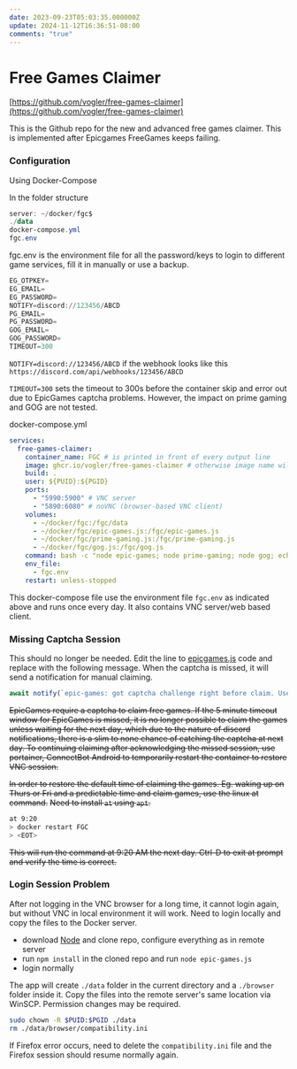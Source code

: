```yaml
---
date: 2023-09-23T05:03:35.000000Z
update: 2024-11-12T16:36:51-08:00
comments: "true"
---
```

# Free Games Claimer

[https://github.com/vogler/free-games-claimer](https://github.com/vogler/free-games-claimer)

This is the Github repo for the new and advanced free games claimer. This is implemented after Epicgames FreeGames keeps failing.

### Configuration

Using Docker-Compose

In the folder structure

```powershell
server: ~/docker/fgc$
./data
docker-compose.yml
fgc.env
```

fgc.env is the environment file for all the password/keys to login to different game services, fill it in manually or use a backup.

```powershell
EG_OTPKEY=
EG_EMAIL=
EG_PASSWORD=
NOTIFY=discord://123456/ABCD
PG_EMAIL=
PG_PASSWORD=
GOG_EMAIL=
GOG_PASSWORD=
TIMEOUT=300
```

`NOTIFY=discord://123456/ABCD` if the webhook looks like this `https://discord.com/api/webhooks/123456/ABCD`

`TIMEOUT=300` sets the timeout to 300s before the container skip and error out due to EpicGames captcha problems. However, the impact on prime gaming and GOG are not tested.

docker-compose.yml

```yaml
services:
  free-games-claimer:
    container_name: FGC # is printed in front of every output line
    image: ghcr.io/vogler/free-games-claimer # otherwise image name will be free-games-claimer-free-games-claimer
    build: .
    user: ${PUID}:${PGID}
    ports:
      - "5990:5900" # VNC server
      - "5890:6080" # noVNC (browser-based VNC client)
    volumes:
      - ~/docker/fgc:/fgc/data
      - ~/docker/fgc/epic-games.js:/fgc/epic-games.js
      - ~/docker/fgc/prime-gaming.js:/fgc/prime-gaming.js
      - ~/docker/fgc/gog.js:/fgc/gog.js
    command: bash -c "node epic-games; node prime-gaming; node gog; echo sleeping; sleep 1d"
    env_file:
      - fgc.env
    restart: unless-stopped

```

This docker-compose file use the environment file `fgc.env` as indicated above and runs once every day. It also contains VNC server/web based client.

### Missing Captcha Session

This should no longer be needed. Edit the line to [epicgames.js](https://github.com/vogler/free-games-claimer/blob/5919d37efaabad98c303e087c4874cffb58b3cb9/epic-games.js#L231) code and replace with the following message. When the captcha is missed, it will send a notification for manual claiming.

```javascript
await notify(`epic-games: got captcha challenge right before claim. Use VNC to solve it manually. Game link: \n ${url}`)
```

<s>EpicGames require a captcha to claim free games. If the 5 minute timeout window for EpicGames is missed, it is no longer possible to claim the games unless waiting for the next day, which due to the nature of discord notifications, there is a slim to none chance of catching the captcha at next day. To continuing claiming after acknowledging the missed session, use portainer, ConnectBot Android to temporarily restart the container to restore VNC session.</s>

<s>In order to restore the default time of claiming the games. Eg. waking up on Thurs or Fri and a predictable time and claim games, use the linux at command.</s>
~~Need to install `at` using `apt`.~~
```bash
at 9:20
> docker restart FGC
> <EOT>
```

<s>This will run the command at 9:20 AM the next day. Ctrl-D to exit at prompt and verify the time is correct.</s>

### Login Session Problem
After not logging in the VNC browser for a long time, it cannot login again, but without VNC in local environment it will work. Need to login locally and copy the files to the Docker server.
- download [Node](https://nodejs.org/en/learn/getting-started/how-to-install-nodejs) and clone repo, configure everything as in remote server
- run `npm install` in the cloned repo and run `node epic-games.js`
- login normally

The app will create `./data` folder in the current directory and a `./browser` folder inside it. Copy the files into the remote server's same location via WinSCP. Permission changes may be required.
```bash
sudo chown -R $PUID:$PGID ./data
rm ./data/browser/compatibility.ini
```
If Firefox error occurs, need to delete the `compatibility.ini` file and the Firefox session should resume normally again.